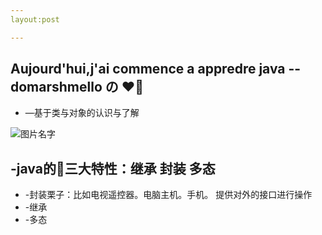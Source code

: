```yaml
---
layout:post

---
```

## Aujourd'hui,j'ai commence a appredre java -- domarshmello の ❤


* —基于类与对象的认识与了解

![图片名字]({{site.url}}/pic/2018-07-19-java/1.png)

## -java的三大特性：继承 封装 多态
* -封装栗子：比如电视遥控器。电脑主机。手机。 提供对外的接口进行操作
* -继承
* -多态

